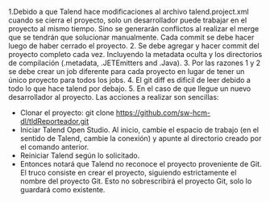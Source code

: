 1.Debido a que Talend hace modificaciones al archivo talend.project.xml cuando se cierra el proyecto, solo un desarrollador puede trabajar en el proyecto al mismo tiempo. Sino se generarán conflictos al realizar el merge que se tendrán que solucionar manualmente. Cada commit se debe hacer luego de haber cerrado el proyecto.
2. Se debe agregar y hacer commit del proyecto completo cada vez. Incluyendo la metadata oculta y los directorios de compilación (.metadata, .JETEmitters and .Java).
3. Por las razones 1 y 2 se debe crear un job diferente para cada proyecto en lugar de tener un único proyecto para todos los jobs.
4. El git diff es dificil de leer debido a todo lo que hace talend por debajo.
5. En el caso de que llegue un nuevo desarrollador al proyecto. Las acciones a realizar son sencillas:
  - Clonar el proyecto: git clone https://github.com/sw-hcm-dl/tldReporteador.git
  - Iniciar Talend Open Studio. Al inicio, cambie el espacio de trabajo (en el sentido de Talend, cambie la conexión) y apunte al directorio creado por el comando anterior.
  - Reiniciar Talend según lo solicitado.
  - Entonces notará que Talend no reconoce el proyecto proveniente de Git. El truco consiste en crear el proyecto, siguiendo estrictamente el nombre del proyecto Git. Esto no sobrescribirá el proyecto Git, solo lo guardará como existente.
